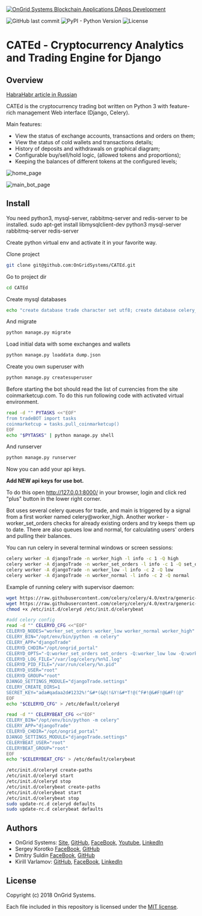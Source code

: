 [![OnGrid Systems Blockchain Applications DApps Development](images/ongrid-systems-cover.png)](https://ongrid.pro/)

![GitHub last commit](https://img.shields.io/github/last-commit/OnGridSystems/CATEd.svg)
![PyPI - Python Version](https://img.shields.io/pypi/pyversions/Django.svg)
![License](https://img.shields.io/github/license/mashape/apistatus.svg)


# CATEd - Cryptocurrency Analytics and Trading Engine for Django

## Overview

[HabraHabr article in Russian](https://habrahabr.ru/users/proofx/posts/)

CATEd is the cryptocurrency trading bot written on Python 3 with feature-rich management Web interface (Django, Celery).

Main features:
* View the status of exchange accounts, transactions and orders on them;
* View the status of cold wallets and transactions details;
* History of deposits and withdrawals on graphical diagram;
* Configurable buy/sell/hold logic, (allowed tokens and proportions);
* Keeping the balances of different tokens at the configured levels;

![home_page](https://github.com/OnGridSystems/CATEd/blob/master/images/home_page.jpg)

![main_bot_page](https://github.com/OnGridSystems/CATEd/blob/master/images/final_screen.jpg)

## Install

You need python3, mysql-server, rabbitmq-server and redis-server to be installed.
sudo apt-get install libmysqlclient-dev python3 mysql-server rabbitmq-server redis-server

Create python virtual env and activate it in your favorite way.

Clone project
```sh
git clone git@github.com:OnGridSystems/CATEd.git
```
Go to project dir
```sh
cd CATEd
```
Create mysql databases
```sh
echo "create database trade character set utf8; create database celery_result; create database portal_ticker;" | mysql -u root -p
```
And migrate
```sh
python manage.py migrate
```
Load initial data with some exchanges and wallets
```sh
python manage.py loaddata dump.json
```

Create you own superuser with
```sh
python manage.py createsuperuser
```
Before starting the bot should read the list of currencies from the site coinmarketcup.com. To do this run following code
with activated virtual environment.
```sh 
read -d "" PYTASKS <<"EOF"
from tradeBOT import tasks
coinmarketcup = tasks.pull_coinmarketcup()
EOF
echo "$PYTASKS" | python manage.py shell
```
And runserver
```sh 
python manage.py runserver
```
Now you can add your api keys.

**Add NEW api keys for use bot.**

To do this open http://127.0.0.1:8000/ in your browser, login and click red "plus" button in the lower right corner.

Bot uses several celery queues for trade, and main is triggered by a signal from a first worker named celery@worker_high.
Another worker - worker_set_orders checks for already existing orders and try keeps them up to date.
There are also queues low and normal, for calculating users' orders and pulling their balances. 

You can run celery in several terminal windows or screen sessions:
```sh
celery worker -A djangoTrade -n worker_high -l info -c 1 -Q high
celery worker -A djangoTrade -n worker_set_orders -l info -c 1 -Q set_orders
celery worker -A djangoTrade -n worker_low -l info -c 2 -Q low
celery worker -A djangoTrade -n worker_normal -l info -c 2 -Q normal
```

Example of running celery with supervisor daemon:

```sh
wget https://raw.githubusercontent.com/celery/celery/4.0/extra/generic-init.d/celeryd -O /etc/init.d/celeryd
wget https://raw.githubusercontent.com/celery/celery/4.0/extra/generic-init.d/celerybeat -O /etc/init.d/celerybeat
chmod +x /etc/init.d/celeryd /etc/init.d/celerybeat

#add celery config
read -d "" CELERYD_CFG <<"EOF"
CELERYD_NODES="worker_set_orders worker_low worker_normal worker_high"
CELERY_BIN="/opt/env/bin/python -m celery"
CELERY_APP="djangoTrade"
CELERYD_CHDIR="/opt/ongrid_portal"
CELERYD_OPTS="-Q:worker_set_orders set_orders -Q:worker_low low -Q:worker_normal normal -Q:worker_high high -c:worker_set_orders 1 -c:worker_low 3 -c:worker_normal 3 -c:worker_high 1"
CELERYD_LOG_FILE="/var/log/celery/%n%I.log"
CELERYD_PID_FILE="/var/run/celery/%n.pid"
CELERYD_USER="root"
CELERYD_GROUP="root"
DJANGO_SETTINGS_MODULE="djangoTrade.settings"
CELERY_CREATE_DIRS=1
SECRET_KEY="ada#qadaa2d#1232%!^&#*(&@(!&Y!&#*T!@(^F#!@&#F!@&#F!(@"
EOF
echo "$CELERYD_CFG" > /etc/default/celeryd

read -d "" CELERYBEAT_CFG <<"EOF"
CELERY_BIN="/opt/env/bin/python -m celery"
CELERY_APP="djangoTrade"
CELERYD_CHDIR="/opt/ongrid_portal"
DJANGO_SETTINGS_MODULE="djangoTrade.settings"
CELERYBEAT_USER="root"
CELERYBEAT_GROUP="root"
EOF
echo "$CELERYBEAT_CFG" > /etc/default/celerybeat

/etc/init.d/celeryd create-paths
/etc/init.d/celeryd start
/etc/init.d/celeryd stop
/etc/init.d/celerybeat create-paths
/etc/init.d/celerybeat start
/etc/init.d/celerybeat stop
sudo update-rc.d celeryd defaults
sudo update-rc.d celerybeat defaults
```

## Authors
* OnGrid Systems: [Site](https://ongrid.pro), [GitHub](https://github.com/OnGridSystems/), [FaceBook](https://www.facebook.com/ongrid.pro/), [Youtube](https://www.youtube.com/channel/UCT8s-f1FInO6ivn_dp-W34g), [LinkedIn](https://www.linkedin.com/company/ongridpro/)
* Sergey Korotko [FaceBook](https://www.facebook.com/s.korotko), [GitHub](https://github.com/achievement008)
* Dmitry Suldin [FaceBook](https://www.facebook.com/novator.klin), [GitHub](https://github.com/Klyaus)
* Kirill Varlamov: [GitHub](https://github.com/ongrid/), [FaceBook](https://www.facebook.com/kirill.varlamov.12), [LinkedIn](https://www.linkedin.com/in/kvarlamo/)

## License

Copyright (c) 2018 OnGrid Systems.

Each file included in this repository is licensed under the [MIT license](LICENSE).
